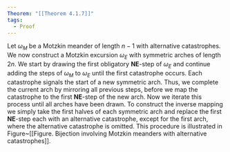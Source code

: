 ```yaml
---
Theorem: "[[Theorem 4.1.7]]"
tags:
  - Proof
---
```


Let $\omega_M$ be a Motzkin meander of length $n-1$ with alternative catastrophes. We now construct a Motzkin excursion $\omega_E$ with symmetric arches of length $2n$. We start by drawing the first obligatory **NE**-step of $\omega_E$ and continue adding the steps of $\omega_M$ to $\omega_E$ until the first catastrophe occurs. Each catastrophe signals the start of a new symmetric arch. Thus, we complete the current arch by mirroring all previous steps, before we map the catastrophe to the first **NE**-step of the new arch.
Now we iterate this process until all arches have been drawn.
To construct the inverse mapping we simply take the first halves of each symmetric arch and replace the first **NE**-step each with an alternative catastrophe, except for the first arch, where the alternative catastrophe is omitted. This procedure is illustrated in Figure~[[Figure. Bijection involving Motzkin meanders with alternative catastrophes]].
